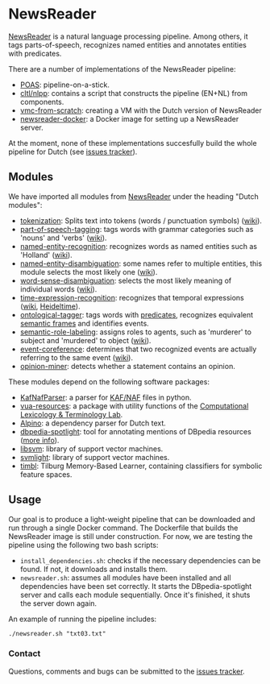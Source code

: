 # NewsReader
[NewsReader](www.newsreader-project.eu/) is a natural language processing pipeline. Among others, it tags parts-of-speech, recognizes named entities and annotates entities with predicates.

There are a number of implementations of the NewsReader pipeline:
- [POAS](http://poas.eu/): pipeline-on-a-stick.
- [cltl/nlpp](https://github.com/cltl/nlpp): contains a script that constructs the pipeline (EN+NL) from components.
- [vmc-from-scratch](https://github.com/ixa-ehu/vmc-from-scratch): creating a VM with the Dutch version of NewsReader
- [newsreader-docker](https://hub.docker.com/r/vanatteveldt/newsreader-docker/): a Docker image for setting up a NewsReader server.

At the moment, none of these implementations succesfully build the whole pipeline for Dutch (see [issues tracker](https://github.com/ADAH-EviDENce/NewsReader/issues)).

## Modules

We have imported all modules from [NewsReader](http://www.newsreader-project.eu/results/software/) under the heading "Dutch modules":

- [tokenization](https://github.com/ixa-ehu/ixa-pipe-pos): Splits text into tokens (words / punctuation symbols) ([wiki](https://en.wikipedia.org/wiki/Lexical_analysis#Tokenization)).
- [part-of-speech-tagging](https://github.com/cltl/morphosyntactic_parser_nl): tags words with grammar categories such as 'nouns' and 'verbs' ([wiki](https://en.wikipedia.org/wiki/Part-of-speech_tagging)).
- [named-entity-recognition](https://github.com/ixa-ehu/ixa-pipe-nerc): recognizes words as named entities such as 'Holland' ([wiki](https://en.wikipedia.org/wiki/Named-entity_recognition)).
- [named-entity-disambiguation](https://github.com/ixa-ehu/ixa-pipe-ned): some names refer to multiple entities, this module selects the most likely one ([wiki](https://en.wikipedia.org/wiki/Entity_linking)).
- [word-sense-disambiguation](https://github.com/cltl/svm_wsd): selects the most likely meaning of individual words ([wiki](https://en.wikipedia.org/wiki/Word-sense_disambiguation)).
- [time-expression-recognition](https://github.com/cltl/NAF-HeidelTime): recognizes that temporal expressions ([wiki](https://en.wikipedia.org/wiki/Temporal_expressions), [Heideltime](https://github.com/HeidelTime/heideltime)).
- [ontological-tagger](https://github.com/cltl/OntoTagger): tags words with [predicates](https://en.wikipedia.org/wiki/Predicate_(grammar)), recognizes equivalent [semantic frames](https://en.wikipedia.org/wiki/FrameNet) and identifies events.
- [semantic-role-labeling](https://github.com/newsreader/vua-srl-nl): assigns roles to agents, such as 'murderer' to subject and 'murdered' to object ([wiki](https://en.wikipedia.org/wiki/Semantic_role_labeling)).
- [event-coreference](https://github.com/cltl/EventCoreference): determines that two recognized events are actually referring to the same event ([wiki](https://en.wikipedia.org/wiki/Coreference)).
- [opinion-miner](https://github.com/cltl/opinion_miner_deluxe): detects whether a statement contains an opinion.

These modules depend on the following software packages:
- [KafNafParser](https://github.com/cltl/KafNafParserPy): a parser for [KAF/NAF](https://github.com/newsreader/NAF) files in python.
- [vua-resources](http://svmlight.joachims.org/): a package with utility functions of the [Computational Lexicology & Terminology Lab](https://github.com/newsreader/vua-srl-dutch-nominal-events/).
- [Alpino](http://www.let.rug.nl/vannoord/alp/Alpino/): a dependency parser for Dutch text.
- [dbpedia-spotlight](https://github.com/dbpedia-spotlight/dbpedia-spotlight): tool for annotating mentions of DBpedia resources ([more info](http://www.dbpedia-spotlight.org/)).
- [libsvm](https://www.csie.ntu.edu.tw/~cjlin/libsvm/): library of support vector machines.
- [svmlight](http://svmlight.joachims.org/): library of support vector machines.
- [timbl](https://languagemachines.github.io/timbl/): Tilburg Memory-Based Learner, containing classifiers for symbolic feature spaces.

## Usage

Our goal is to produce a light-weight pipeline that can be downloaded and run through a single Docker command. The Dockerfile that builds the NewsReader image is still under construction. For now, we are testing the pipeline using the following two bash scripts:
- `install_dependencies.sh`: checks if the necessary dependencies can be found. If not, it downloads and installs them.
- `newsreader.sh`: assumes all modules have been installed and all dependencies have been set correctly. It starts the DBpedia-spotlight server and calls each module sequentially. Once it's finished, it shuts the server down again.

An example of running the pipeline includes:
```shell
./newsreader.sh "txt03.txt"
```

### Contact
Questions, comments and bugs can be submitted to the [issues tracker](https://github.com/ADAH-EviDENce/NewsReader/issues).
